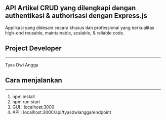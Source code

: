 ## API Artikel CRUD yang dilengkapi dengan authentikasi & authorisasi dengan Express.js 
Applikasi yang didesain secara khusus dan professional yang berkualitas high-end reusable, maintainable, scalable, & reliable code.

## Project Developer
---
Tyas Dwi Angga 

## Cara menjalankan 
---
1. npm install
1. npm run start
1. GUI : localhost:3000
1. API : localhost:3000/api/tyasdwiangga/endpoint


